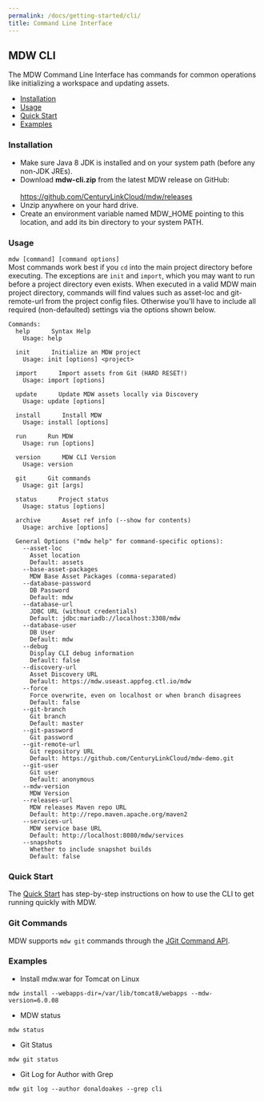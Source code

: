 ```yaml
---
permalink: /docs/getting-started/cli/
title: Command Line Interface
---
```

## MDW CLI
  The MDW Command Line Interface has commands for common operations like initializing a workspace and updating assets. 
  - [Installation](#installation)
  - [Usage](#usage)
  - [Quick Start](#quick-start)
  - [Examples](#examples)
  
### Installation
   - Make sure Java 8 JDK is installed and on your system path (before any non-JDK JREs).
   - Download **mdw-cli.zip** from the latest MDW release on GitHub:<br>   
     <https://github.com/CenturyLinkCloud/mdw/releases>
   - Unzip anywhere on your hard drive.
   - Create an environment variable named MDW_HOME pointing to this location, and add its bin directory to your system PATH. 
   
### Usage
  `mdw [command] [command options]`<br>
  Most commands work best if you `cd` into the main project directory before executing.  The exceptions are `init` and `import`,
  which you may want to run before a project directory even exists.  When executed in a valid MDW main project directory, commands
  will find values such as asset-loc and git-remote-url from the project config files.  Otherwise you'll have to include all
  required (non-defaulted) settings via the options shown below.  
  ```
  Commands:
    help      Syntax Help
      Usage: help

    init      Initialize an MDW project
      Usage: init [options] <project>

    import      Import assets from Git (HARD RESET!)
      Usage: import [options]

    update      Update MDW assets locally via Discovery
      Usage: update [options]

    install      Install MDW
      Usage: install [options]

    run      Run MDW
      Usage: run [options]

    version      MDW CLI Version
      Usage: version

    git      Git commands
      Usage: git [args]

    status      Project status
      Usage: status [options]

    archive      Asset ref info (--show for contents)
      Usage: archive [options]
      
    General Options ("mdw help" for command-specific options):
      --asset-loc
        Asset location
        Default: assets
      --base-asset-packages
        MDW Base Asset Packages (comma-separated)
      --database-password
        DB Password
        Default: mdw
      --database-url
        JDBC URL (without credentials)
        Default: jdbc:mariadb://localhost:3308/mdw
      --database-user
        DB User
        Default: mdw
      --debug
        Display CLI debug information
        Default: false
      --discovery-url
        Asset Discovery URL
        Default: https://mdw.useast.appfog.ctl.io/mdw
      --force
        Force overwrite, even on localhost or when branch disagrees
        Default: false
      --git-branch
        Git branch
        Default: master
      --git-password
        Git password
      --git-remote-url
        Git repository URL
        Default: https://github.com/CenturyLinkCloud/mdw-demo.git
      --git-user
        Git user
        Default: anonymous
      --mdw-version
        MDW Version
      --releases-url
        MDW releases Maven repo URL
        Default: http://repo.maven.apache.org/maven2
      --services-url
        MDW service base URL
        Default: http://localhost:8080/mdw/services
      --snapshots
        Whether to include snapshot builds
        Default: false    
  ```      

### Quick Start
  The [Quick Start](../quick-start/) has step-by-step instructions on how to use the CLI to get
  running quickly with MDW.
  
### Git Commands
  MDW supports `mdw git` commands through the [JGit Command API](https://wiki.eclipse.org/JGit/User_Guide#Running_the_JGit_CLI).  
  
### Examples
  - Install mdw.war for Tomcat on Linux
  ```
  mdw install --webapps-dir=/var/lib/tomcat8/webapps --mdw-version=6.0.08
  ```
  - MDW status
  ```
  mdw status
  ```
  - Git Status
  ```
  mdw git status
  ```
  - Git Log for Author with Grep
  ```
  mdw git log --author donaldoakes --grep cli
  ```